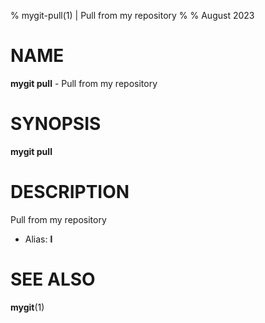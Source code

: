 % mygit-pull(1) | Pull from my repository
% 
% August 2023

NAME
==================================================

**mygit pull** - Pull from my repository

SYNOPSIS
==================================================

**mygit pull**

DESCRIPTION
==================================================

Pull from my repository

- Alias: **l**

SEE ALSO
==================================================

**mygit**(1)



